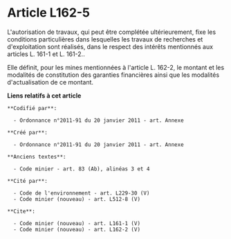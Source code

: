 # Article L162-5

L'autorisation de travaux, qui peut être complétée ultérieurement, fixe les conditions particulières dans lesquelles les
travaux de recherches et d'exploitation sont réalisés, dans le respect des intérêts mentionnés aux articles L. 161-1 et L.
161-2.. 

Elle définit, pour les mines mentionnées à l'article L. 162-2, le montant et les modalités de constitution des garanties
financières ainsi que les modalités d'actualisation de ce montant.

**Liens relatifs à cet article**

	**Codifié par**:

	  - Ordonnance n°2011-91 du 20 janvier 2011 - art. Annexe

	**Créé par**:

	  - Ordonnance n°2011-91 du 20 janvier 2011 - art. Annexe

	**Anciens textes**:

	  - Code minier - art. 83 (Ab), alinéas 3 et 4

	**Cité par**:

	  - Code de l'environnement - art. L229-30 (V)
	  - Code minier (nouveau) - art. L512-8 (V)

	**Cite**:

	  - Code minier (nouveau) - art. L161-1 (V)
	  - Code minier (nouveau) - art. L162-2 (V)
